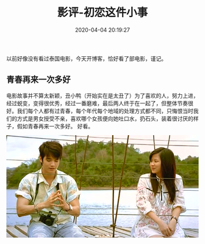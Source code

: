 ﻿---
title: 影评-初恋这件小事
date: 2020-04-04 20:19:27
tags: 感悟
---
以前好像没有看过泰国电影，今天开博客，恰好看了部电影，谨记。
## 青春再来一次多好
电影故事并不算太新颖，丑小鸭（开始实在是太丑了）为了喜欢的人，努力上进，经过蜕变，变得很优秀，经过一番磨难，最后两人终于在一起了，但整体节奏很好。我们每个人都有过青春，每个年代每个地域的处理方式都不同，只悔恨当时我们的方式是男女授受不亲，喜欢哪个女孩便向她吐口水，扔石头，装着很讨厌的样子，假如青春再来一次多好。
好看。
<div align=center>

![](/img/chulian.jpg)

</div>
